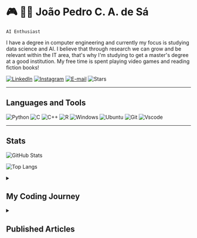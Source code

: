 # 🎮 👨‍💻 João Pedro C. A. de Sá

`AI Enthusiast`

I have a degree in computer engineering and currently my focus is studying data science and AI.
I believe that through research we can grow and be relevant within the IT area, that's why I'm studying to get a master's degree at a good institution.
My free time is spent playing video games and reading fiction books!

[![LinkedIn](https://img.shields.io/badge/LinkedIn-0077B5?style=for-the-badge&logo=linkedin&logoColor=white)]([https://www.linkedin.com/in/SEUUSERNAME/](https://www.linkedin.com/in/joaopedrocads/))
[![Instagram](https://img.shields.io/badge/-Instagram-%23E4405F?style=for-the-badge&logo=instagram&logoColor=white)](https://www.instagram.com/jtp.e/)
[![E-mail](https://img.shields.io/badge/-Email-000?style=for-the-badge&logo=microsoft-outlook&logoColor=007BFF)](mailto:joao.p.c.a.sa@outlook.com)
![Stars](https://img.shields.io/github/stars/JoaoPedroCAS)



---

## Languages and Tools

![Python](https://img.shields.io/badge/python-3670A0?style=for-the-badge&logo=python&logoColor=ffdd54)
![C](https://img.shields.io/badge/C-00599C?style=for-the-badge&logo=c&logoColor=white)
![C++](https://img.shields.io/badge/C%2B%2B-00599C?style=for-the-badge&logo=c%2B%2B&logoColor=white)
![R](https://img.shields.io/badge/R-276DC3?style=for-the-badge&logo=r&logoColor=white)
![Windows](https://img.shields.io/badge/Windows-000?style=for-the-badge&logo=windows&logoColor=2CA5E0)
![Ubuntu](https://img.shields.io/badge/Ubuntu-35495E?style=for-the-badge&logo=ubuntu&logoColor=2CA5E0)
![Git](https://img.shields.io/badge/GIT-E44C30?style=for-the-badge&logo=git&logoColor=white)
![Vscode](https://img.shields.io/badge/Vscode-007ACC?style=for-the-badge&logo=visual-studio-code&logoColor=white)

---

## Stats

![GitHub Stats](https://github-readme-stats.vercel.app/api?username=JoaoPedroCAS&theme=transparent&bg_color=000&border_color=30A3DC&show_icons=true&icon_color=30A3DC&title_color=E94D5F&text_color=FFF)

![Top Langs](https://github-readme-stats-git-masterrstaa-rickstaa.vercel.app/api/top-langs/?username=JoaoPedroCAS&layout=compact&bg_color=000&border_color=30A3DC&title_color=E94D5F&text_color=FFF)

<details>
<summary><h2> My Coding Journey </h2></summary>

I began my academic journey in 2019, pursuing a Bachelor's degree in Computer Engineering at the Federal Technological University of Paraná (UTFPR), and I am on track to graduate in 2024. Throughout my time at UTFPR, I have actively engaged in innovative projects that have sharpened my technical skills and deepened my passion for research, especially in the fields of embedded systems and machine learning.


One of the most impactful projects I contributed to involved the development of an embedded system for monitoring air quality in urban areas using long-range networks (LoRa). This project addressed the need for real-time environmental monitoring, allowing for more informed decision-making regarding air quality. It was recognized for its innovation and presented at the 17th edition of the ERRC (Regional School of Computer Networks), a leading regional conference on computer networks and distributed systems.


In another notable project, I worked on a machine learning-based tool designed to classify images of skin lesions, utilizing concepts such as neural networks and dynamic selection algorithms. This project, which has potential applications in healthcare, was presented at the 2024 edition of SBCAS (Brazilian Symposium on Computing Applied to Health), a prominent forum for scientific dissemination in the health informatics field.


I am actively pursuing opportunities to further my academic career through a Master's degree. My current research interest lies in understanding the mechanics of neural networks in texture classification and exploring the impact of removing layers on model performance metrics. 

</details>

<details>
<summary><h2> Published Articles </h2></summary>

Aplicação de Redes de Aprendizado Profundo e Algoritmos de Aprendizado de Máquina para Classificar Imagens de Câncer de Pele

Cite: SÁ, João P. C. A. de; ENSINA, Leandro A.; JERONYMO, Daniel C.. Aplicação de Redes de Aprendizado Profundo e Algoritmos de Aprendizado de Máquina para Classificar Imagens de Câncer de Pele. In: SIMPÓSIO BRASILEIRO DE COMPUTAÇÃO APLICADA À SAÚDE (SBCAS), 24. , 2024, Goiânia/GO. Anais [...]. Porto Alegre: Sociedade Brasileira de Computação, 2024 . p. 651-656. ISSN 2763-8952. DOI: https://doi.org/10.5753/sbcas.2024.2230.


Fundamentos de LoRaWAN – Teoria e Prática

Cite: A. F. Pastório, J. Rossato, J. P. C. A. Sá, F. A. Spanhol, L. A. Rodrigues, E. T. Camargo DOI: https://doi.org/10.5753/sbc.8898.6.2

<\details>

<!--
**JoaoPedroCAS/JoaoPedroCAS** is a ✨ _special_ ✨ repository because its `README.md` (this file) appears on your GitHub profile.

Here are some ideas to get you started:

- 🔭 I’m currently working on ...
- 🌱 I’m currently learning ...
- 👯 I’m looking to collaborate on ...
- 🤔 I’m looking for help with ...
- 💬 Ask me about ...
- 📫 How to reach me: ...
- 😄 Pronouns: ...
- ⚡ Fun fact: ...
-->

